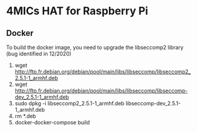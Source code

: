 4MICs HAT for Raspberry Pi
========================

## Docker
To build the docker image, you need to upgrade the libseccomp2 library (bug identified in 12/2020)

1. wget http://ftp.fr.debian.org/debian/pool/main/libs/libseccomp/libseccomp2_2.5.1-1_armhf.deb
2. wget http://ftp.fr.debian.org/debian/pool/main/libs/libseccomp/libseccomp-dev_2.5.1-1_armhf.deb
3. sudo dpkg -i  libseccomp2_2.5.1-1_armhf.deb libseccomp-dev_2.5.1-1_armhf.deb
4. rm *.deb
5. docker-docker-compose build